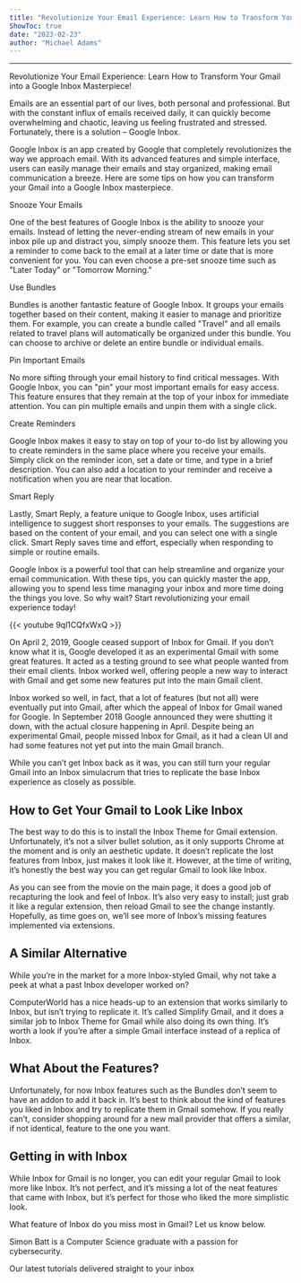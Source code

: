 ```yaml
---
title: "Revolutionize Your Email Experience: Learn How to Transform Your Gmail into a Google Inbox Masterpiece!"
ShowToc: true 
date: "2023-02-23"
author: "Michael Adams"
---
```

*****
Revolutionize Your Email Experience: Learn How to Transform Your Gmail into a Google Inbox Masterpiece!

Emails are an essential part of our lives, both personal and professional. But with the constant influx of emails received daily, it can quickly become overwhelming and chaotic, leaving us feeling frustrated and stressed. Fortunately, there is a solution – Google Inbox.

Google Inbox is an app created by Google that completely revolutionizes the way we approach email. With its advanced features and simple interface, users can easily manage their emails and stay organized, making email communication a breeze. Here are some tips on how you can transform your Gmail into a Google Inbox masterpiece.

Snooze Your Emails

One of the best features of Google Inbox is the ability to snooze your emails. Instead of letting the never-ending stream of new emails in your inbox pile up and distract you, simply snooze them. This feature lets you set a reminder to come back to the email at a later time or date that is more convenient for you. You can even choose a pre-set snooze time such as "Later Today" or "Tomorrow Morning."

Use Bundles

Bundles is another fantastic feature of Google Inbox. It groups your emails together based on their content, making it easier to manage and prioritize them. For example, you can create a bundle called "Travel" and all emails related to travel plans will automatically be organized under this bundle. You can choose to archive or delete an entire bundle or individual emails.

Pin Important Emails

No more sifting through your email history to find critical messages. With Google Inbox, you can "pin" your most important emails for easy access. This feature ensures that they remain at the top of your inbox for immediate attention. You can pin multiple emails and unpin them with a single click.

Create Reminders

Google Inbox makes it easy to stay on top of your to-do list by allowing you to create reminders in the same place where you receive your emails. Simply click on the reminder icon, set a date or time, and type in a brief description. You can also add a location to your reminder and receive a notification when you are near that location.

Smart Reply

Lastly, Smart Reply, a feature unique to Google Inbox, uses artificial intelligence to suggest short responses to your emails. The suggestions are based on the content of your email, and you can select one with a single click. Smart Reply saves time and effort, especially when responding to simple or routine emails.

Google Inbox is a powerful tool that can help streamline and organize your email communication. With these tips, you can quickly master the app, allowing you to spend less time managing your inbox and more time doing the things you love. So why wait? Start revolutionizing your email experience today!

{{< youtube 9ql1CQfxWxQ >}} 



On April 2, 2019, Google ceased support of Inbox for Gmail. If you don’t know what it is, Google developed it as an experimental Gmail with some great features. It acted as a testing ground to see what people wanted from their email clients. Inbox worked well, offering people a new way to interact with Gmail and get some new features put into the main Gmail client.
 
Inbox worked so well, in fact, that a lot of features (but not all) were eventually put into Gmail, after which the appeal of Inbox for Gmail waned for Google. In September 2018 Google announced they were shutting it down, with the actual closure happening in April. Despite being an experimental Gmail, people missed Inbox for Gmail, as it had a clean UI and had some features not yet put into the main Gmail branch.
 
While you can’t get Inbox back as it was, you can still turn your regular Gmail into an Inbox simulacrum that tries to replicate the base Inbox experience as closely as possible.
 
## How to Get Your Gmail to Look Like Inbox
 
The best way to do this is to install the Inbox Theme for Gmail extension. Unfortunately, it’s not a silver bullet solution, as it only supports Chrome at the moment and is only an aesthetic update. It doesn’t replicate the lost features from Inbox, just makes it look like it. However, at the time of writing, it’s honestly the best way you can get regular Gmail to look like Inbox.
 
As you can see from the movie on the main page, it does a good job of recapturing the look and feel of Inbox. It’s also very easy to install; just grab it like a regular extension, then reload Gmail to see the change instantly. Hopefully, as time goes on, we’ll see more of Inbox’s missing features implemented via extensions.
 
## A Similar Alternative
 
While you’re in the market for a more Inbox-styled Gmail, why not take a peek at what a past Inbox developer worked on?
 
ComputerWorld has a nice heads-up to an extension that works similarly to Inbox, but isn’t trying to replicate it. It’s called Simplify Gmail, and it does a similar job to Inbox Theme for Gmail while also doing its own thing. It’s worth a look if you’re after a simple Gmail interface instead of a replica of Inbox.
 
## What About the Features?
 
Unfortunately, for now Inbox features such as the Bundles don’t seem to have an addon to add it back in. It’s best to think about the kind of features you liked in Inbox and try to replicate them in Gmail somehow. If you really can’t, consider shopping around for a new mail provider that offers a similar, if not identical, feature to the one you want.
 
## Getting in with Inbox
 
While Inbox for Gmail is no longer, you can edit your regular Gmail to look more like Inbox. It’s not perfect, and it’s missing a lot of the neat features that came with Inbox, but it’s perfect for those who liked the more simplistic look.
 
What feature of Inbox do you miss most in Gmail? Let us know below.
 
Simon Batt is a Computer Science graduate with a passion for cybersecurity.
 
Our latest tutorials delivered straight to your inbox




